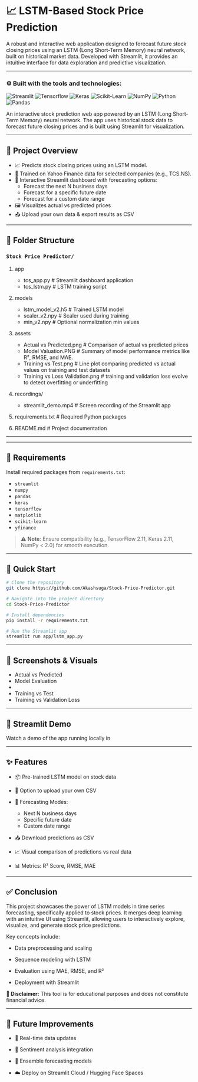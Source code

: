 
# 📈 LSTM-Based Stock Price Prediction

A robust and interactive web application designed to forecast future stock closing prices using an LSTM (Long Short-Term Memory) neural network, built on historical market data. Developed with Streamlit, it provides an intuitive interface for data exploration and predictive visualization.


---

### ⚙️ Built with the tools and technologies:

<p>
    <img src="https://img.shields.io/badge/-Streamlit-000000?style=for-the-badge&logo=streamlit&logoColor=white" alt="Streamlit">
    <img src="https://img.shields.io/badge/-Tensorflow-FF6F00?style=for-the-badge&logo=tensorflow&logoColor=white" alt="Tensorflow">
    <img src="https://img.shields.io/badge/-Keras-D00000?style=for-the-badge&logo=keras&logoColor=white" alt="Keras">
    <img src="https://img.shields.io/badge/-ScikitLearn-F7931E?style=for-the-badge&logo=scikit-learn&logoColor=white" alt="Scikit-Learn">
    <img src="https://img.shields.io/badge/-NumPy-013243?style=for-the-badge&logo=numpy&logoColor=white" alt="NumPy">
    <img src="https://img.shields.io/badge/-Python-3776AB?style=for-the-badge&logo=python&logoColor=white" alt="Python">
    <img src="https://img.shields.io/badge/-Pandas-150458?style=for-the-badge&logo=pandas&logoColor=white" alt="Pandas">
</p>

An interactive stock prediction web app powered by an LSTM (Long Short-Term Memory) neural network. The app uses historical stock data to forecast future closing prices and is built using Streamlit for visualization.

---

## 🧠 Project Overview

- 📈 Predicts stock closing prices using an LSTM model.
- 💾 Trained on Yahoo Finance data for selected companies (e.g., TCS.NS).
- 🧭 Interactive Streamlit dashboard with forecasting options:
  - Forecast the next N business days
  - Forecast for a specific future date
  - Forecast for a custom date range
- 🖼️ Visualizes actual vs predicted prices
- 📤 Upload your own data & export results as CSV

---

## 📁 Folder Structure

### `Stock Price Predictor/`

1. app
   - tcs_app.py # Streamlit dashboard application
   - tcs_lstm.py # LSTM training script

2. models
   - lstm_model_v2.h5 # Trained LSTM model
   - scaler_v2.npy # Scaler used during training
   - min_v2.npy # Optional normalization min values

3. assets
   - Actual vs Predicted.png # Comparison of actual vs predicted prices
   - Model Valuation.PNG # Summary of model performance metrics like R², RMSE, and MAE.
   - Training vs Test.png # Line plot comparing predicted vs actual values on training and test datasets
   - Training vs Loss Validation.png # training and validation loss evolve to detect overfitting or underfitting
     
4. recordings/
   -  streamlit_demo.mp4 # Screen recording of the Streamlit app

5. requirements.txt # Required Python packages

6.  README.md # Project documentation
---


---

## 🧾 Requirements

Install required packages from `requirements.txt`:

- `streamlit`
- `numpy`
- `pandas`
- `keras`
- `tensorflow`
- `matplotlib`
- `scikit-learn`
- `yfinance`

> ⚠️ **Note**: Ensure compatibility (e.g., TensorFlow 2.11, Keras 2.11, NumPy < 2.0) for smooth execution.

---

## 🚀 Quick Start

```bash
# Clone the repository
git clone https://github.com/Akashsuga/Stock-Price-Predictor.git

# Navigate into the project directory
cd Stock-Price-Predictor

# Install dependencies
pip install -r requirements.txt

# Run the Streamlit app
streamlit run app/lstm_app.py


```

---

## 📸 Screenshots & Visuals
- Actual vs Predicted 
- Model Evaluation
-
- Training vs Test
- Training vs Validation Loss 

---

## 🎥 Streamlit Demo
Watch a demo of the app running locally in

---

## ✨ Features

- 📦 Pre-trained LSTM model on stock data

- 📂 Option to upload your own CSV

- 🔁 Forecasting Modes:
  - Next N business days
  - Specific future date
  - Custom date range

- 📤 Download predictions as CSV

- 📈 Visual comparison of predictions vs real data

- 📊 Metrics: R² Score, RMSE, MAE

---

## ✅ Conclusion

This project showcases the power of LSTM models in time series forecasting, specifically applied to stock prices. It merges deep learning with an intuitive UI using Streamlit, allowing users to interactively explore, visualize, and generate stock price predictions.

Key concepts include:

- Data preprocessing and scaling

- Sequence modeling with LSTM

- Evaluation using MAE, RMSE, and R²

- Deployment with Streamlit

**🚫 Disclaimer:** This tool is for educational purposes and does not constitute financial advice.

---

## 🌱 Future Improvements

- 📡 Real-time data updates

- 🧠 Sentiment analysis integration

- 🧮 Ensemble forecasting models

- ☁️ Deploy on Streamlit Cloud / Hugging Face Spaces

